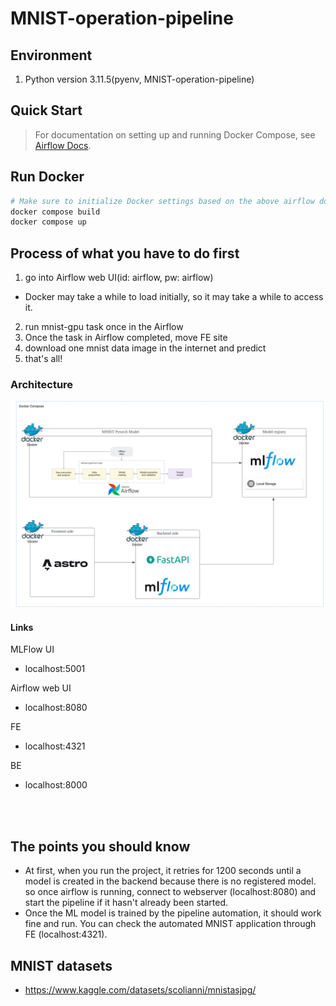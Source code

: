 # MNIST-operation-pipeline
                         

## Environment

1. Python version 3.11.5(pyenv, MNIST-operation-pipeline)
                                

## Quick Start


> For documentation on setting up and running Docker Compose, see [Airflow Docs](https://airflow.apache.org/docs/apache-airflow/stable/howto/docker-compose/index.html).

## Run Docker
```bash
# Make sure to initialize Docker settings based on the above airflow documentation
docker compose build
docker compose up
```
                 
## Process of what you have to do first
1. go into Airflow web UI(id: airflow, pw: airflow)
 - Docker may take a while to load initially, so it may take a while to access it.
2. run mnist-gpu task once in the Airflow
3. Once the task in Airflow completed, move FE site
4. download one mnist data image in the internet and predict 
5. that's all!


### Architecture
![img.png](./docs/images/img.png)
     
#### Links

MLFlow UI
- localhost:5001

Airflow web UI
- localhost:8080

FE
- localhost:4321 

BE
- localhost:8000




<br><br>

## The points you should know

- At first, when you run the project, it retries for 1200 seconds until a model is created in the backend because there is no registered model. so once airflow is running, connect to webserver (localhost:8080) and start the pipeline if it hasn't already been started. 
- Once the ML model is trained by the pipeline automation, it should work fine and run. You can check the automated MNIST application through FE (localhost:4321).


## MNIST datasets
- https://www.kaggle.com/datasets/scolianni/mnistasjpg/

